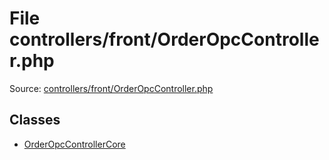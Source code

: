 File controllers/front/OrderOpcController.php
=========

Source: [controllers/front/OrderOpcController.php](https://github.com/PrestaShop/PrestaShop/blob/1.5.0.13/controllers/front/OrderOpcController.php)


Classes
-------

* [OrderOpcControllerCore](class.OrderOpcControllerCore.md)

